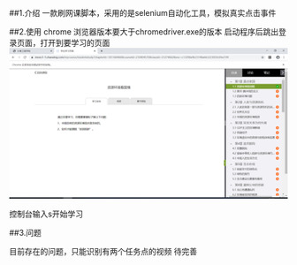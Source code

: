 ##1.介绍
一款刷网课脚本，采用的是selenium自动化工具，模拟真实点击事件

##2.使用
chrome 浏览器版本要大于chromedriver.exe的版本
启动程序后跳出登录页面，打开到要学习的页面
![Image text](use.jpg)

控制台输入s开始学习

##3.问题

目前存在的问题，只能识别有两个任务点的视频 待完善